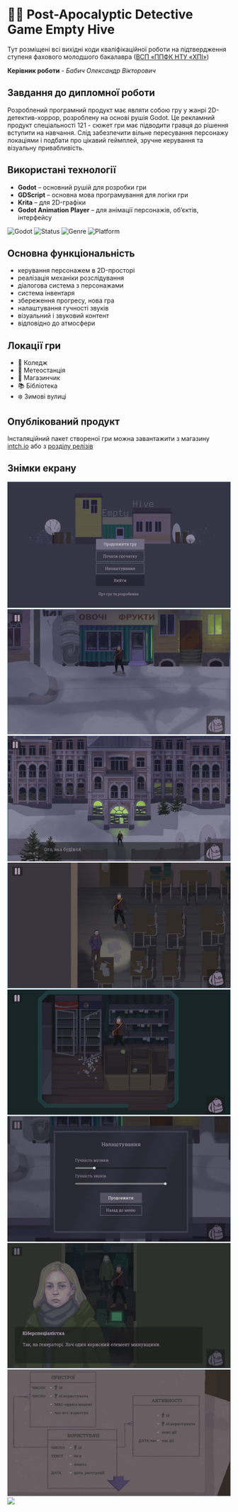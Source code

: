 # 🕵️‍♂️ Post-Apocalyptic Detective Game **Empty Hive**
Тут розміщені всі вихідні коди кваліфікаційної роботи на підтвердження ступеня фахового молодшого бакалавра ([ВСП «ППФК НТУ «ХПІ»](http://polytechnic.poltava.ua))

**Керівник роботи** - *Бабич Олександр Вікторович*

## Завдання до дипломної роботи
Розроблений програмний продукт має являти собою гру у жанрі 2D-детектив-хоррор, розроблену на основі рушія Godot. Це рекламний продукт спеціальності 121 - сюжет гри має підводити гравця до рішення вступити на навчання. Слід забезпечити вільне пересування персонажу локаціями і подбати про цікавий геймплей, зручне керування та візуальну привабливість.

## Використані технології
* **Godot** – основний рушій для розробки гри
* **GDScript** – основна мова програмування для логіки гри
* **Krita** – для 2D-графіки
* **Godot Animation Player** – для анімації персонажів, об’єктів, інтерфейсу

![Godot](https://img.shields.io/badge/Engine-Godot-blue?logo=godot-engine)
![Status](https://img.shields.io/badge/Status-Done-brightgreen)
![Genre](https://img.shields.io/badge/Genre-Detective_Horror-critical)
![Platform](https://img.shields.io/badge/Platform-Windows-lightgrey?logo=windows)

## Основна функціональність
* керування персонажем в 2D-просторі
* реалізація механіки розслідування
* діалогова система з персонажами
* система інвентаря
* збереження прогресу, нова гра
* налаштування гучності звуків
* візуальний і звуковий контент
* відповідно до атмосфери

## Локації гри 
* 🏫 Коледж
* 📡 Метеостанція
* 🏪 Магазинчик
* 📚 Бібліотека
* ❄️ Зимові вулиці
  
## Опублікований продукт
Інсталяційний пакет створеної гри можна завантажити з магазину [intch.io](http://itch.io) або з [розділу релізів](https://github.com/SophiaZhab/diploma_game_godot/releases/tag/v1.3)


## Знімки екрану
![](screenshots/screen1.jpg)
![](screenshots/screen2.jpg)
![](screenshots/screen3.jpg)
![](screenshots/screen4.jpg)
![](screenshots/screen5.jpg)
![](screenshots/screen6.jpg)
![](screenshots/screen7.jpg)
![](screenshots/screen8.jpg)
![](screenshots/screen9.jpg)

